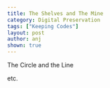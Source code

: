 ```yaml
---
title: The Shelves and The Mine
category: Digital Preservation
tags: ["Keeping Codes"]
layout: post
author: anj
shown: true
---
```


The Circle and the Line

etc.

